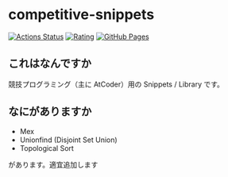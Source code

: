 # competitive-snippets

[![Actions Status](https://github.com/Kyure-A/competitive-snippets/workflows/verify/badge.svg)](https://github.com/Kyure-A/competitive-snippets/actions) 
[![Rating](https://badgen.org/img/atcoder/kyre/rating/algorithm?style=flat)](https://atcoder.jp/users/kyre?contestType=algo)
[![GitHub Pages](https://img.shields.io/static/v1?label=GitHub+Pages&message=+&color=brightgreen&logo=github&style=flat)](https://kyure-a.github.io/competitive-snippets/)


## これはなんですか

競技プログラミング（主に AtCoder）用の Snippets / Library です。

## なにがありますか

- Mex
- Unionfind (Disjoint Set Union)
- Topological Sort

があります。適宜追加します
